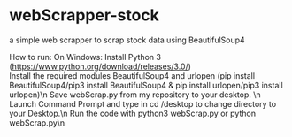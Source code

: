 # webScrapper-stock
 a simple web scrapper to scrap stock data using BeautifulSoup4

How to run:
On Windows: 
Install Python 3 (https://www.python.org/download/releases/3.0/)<br>
Install the required modules BeautifulSoup4 and urlopen (pip install BeautifulSoup4/pip3 install BeautifulSoup4 & pip install urlopen/pip3 install urlopen)\n
Save webScrap.py from my repository to your desktop. \n
Launch Command Prompt and type in cd /desktop to change directory to your Desktop.\n
Run the code with python3 webScrap.py or python webScrap.py\n

